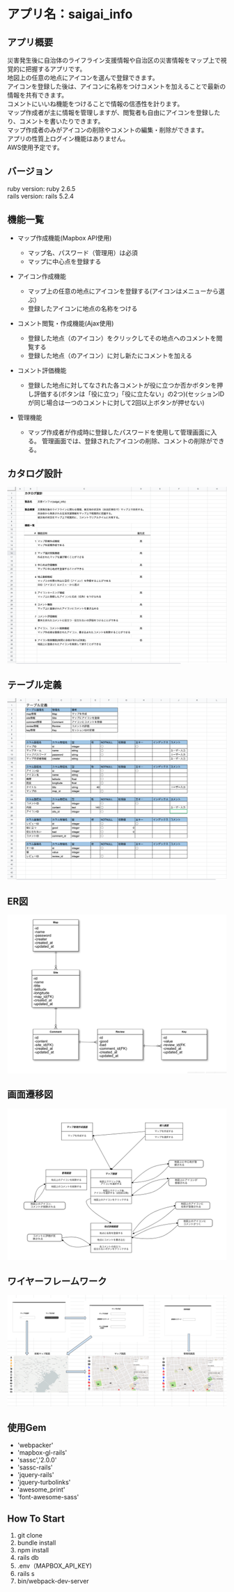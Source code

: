 # アプリ名：saigai_info

## アプリ概要
災害発生後に自治体のライフライン支援情報や自治区の災害情報をマップ上で視覚的に把握するアプリです。  
地図上の任意の地点にアイコンを選んで登録できます。  
アイコンを登録した後は、アイコンに名称をつけコメントを加えることで最新の情報を共有できます。  
コメントにいいね機能をつけることで情報の信憑性を計ります。  
マップ作成者が主に情報を管理しますが、閲覧者も自由にアイコンを登録したり、コメントを書いたりできます。  
マップ作成者のみがアイコンの削除やコメントの編集・削除ができます。  
アプリの性質上ログイン機能はありません。  
AWS使用予定です。

## バージョン
ruby version: ruby 2.6.5  
rails version: rails 5.2.4

## 機能一覧
- マップ作成機能(Mapbox API使用)
   - マップ名、パスワード（管理用）は必須
   - マップに中心点を登録する

- アイコン作成機能
   - マップ上の任意の地点にアイコンを登録する(アイコンはメニューから選ぶ）
   - 登録したアイコンに地点の名称をつける

- コメント閲覧・作成機能(Ajax使用)
   - 登録した地点（のアイコン）をクリックしてその地点へのコメントを閲覧する
   - 登録した地点（のアイコン）に対し新たにコメントを加える

- コメント評価機能
   - 登録した地点に対してなされた各コメントが役に立つか否かボタンを押し評価する(ボタンは「役に立つ」「役に立たない」の2つ)(セッションIDが同じ場合は一つのコメントに対して2回以上ボタンが押せない)

- 管理機能
   - マップ作成者が作成時に登録したパスワードを使用して管理画面に入る。
   管理画面では、登録されたアイコンの削除、コメントの削除ができる。

## カタログ設計
![カタログ設計](app/assets/images/catalogue_planning.png)

## テーブル定義
![テープル定義](app/assets/images/table_definition.png)

## ER図
![ER図](app/assets/images/ER_diagram2.png)

## 画面遷移図
![画面遷移図](app/assets/images/screen_transition_diagram.png)

## ワイヤーフレームワーク
![ワイヤーフレームワーク](app/assets/images/wire_frame.png)

## 使用Gem
* 'webpacker'
* 'mapbox-gl-rails'
* 'sassc','2.0.0'
* 'sassc-rails'
* 'jquery-rails'
* 'jquery-turbolinks'
* 'awesome_print'
* 'font-awesome-sass'

## How To Start
1. git clone 
2. bundle install
3. npm install
4. rails db
5. .env（MAPBOX_API_KEY)
6. rails s    
7. bin/webpack-dev-server

